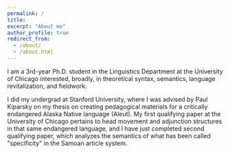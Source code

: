 ```yaml
---
permalink: /
title:
excerpt: "About me"
author_profile: true
redirect_from: 
  - /about/
  - /about.html
---
```


I am a 3rd-year Ph.D. student in the Linguistics Department at the University of Chicago interested, broadly, in theoretical syntax, semantics, language revitalization, and fieldwork.

I did my undergrad at Stanford University, where I was advised by Paul Kiparsky on my thesis on creating pedagogical materials for a critically endangered Alaska Native language (Aleut). My first qualifying paper at the University of Chicago pertains to head movement and adjunction structures in that same endangered language, and I have just completed second qualifying paper, which analyzes the semantics of what has been called "specificity" in the Samoan article system.
